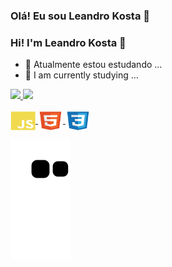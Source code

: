 ### Olá! Eu sou Leandro Kosta  👋
### Hi! I'm Leandro Kosta  👋

- 🌱 Atualmente estou estudando ...
- 🌱 I am currently studying ...

 <div>
  <a href="https://github.com/LeandroKosta">
  <img height="150em" src="https://github-readme-stats.vercel.app/api?username=LeandroKosta&show_icons=true&theme=tokyonight&include_all_commits=true&count_private=true"/>
  <img height="150em" src="https://github-readme-stats.vercel.app/api/top-langs/?username=LeandroKosta&layout=compact&langs_count=7&theme=tokyonight"/>
</div>
  
  <div style="display: inline_block"><br>
  <img align="center" alt="Lk-Js" height="30" width="40" src="https://raw.githubusercontent.com/devicons/devicon/master/icons/javascript/javascript-plain.svg">
  <img align="center" alt="Lk-HTML" height="30" width="40" src="https://raw.githubusercontent.com/devicons/devicon/master/icons/html5/html5-original.svg">
  <img align="center" alt="Lk-CSS" height="30" width="40" src="https://raw.githubusercontent.com/devicons/devicon/master/icons/css3/css3-original.svg">
</div>
 
 </div>
   
  ![Snake animation](https://github.com/LeandroKosta/LeandroKosta/blob/output/github-contribution-grid-snake.svg)
 
</div>
  
  ##
